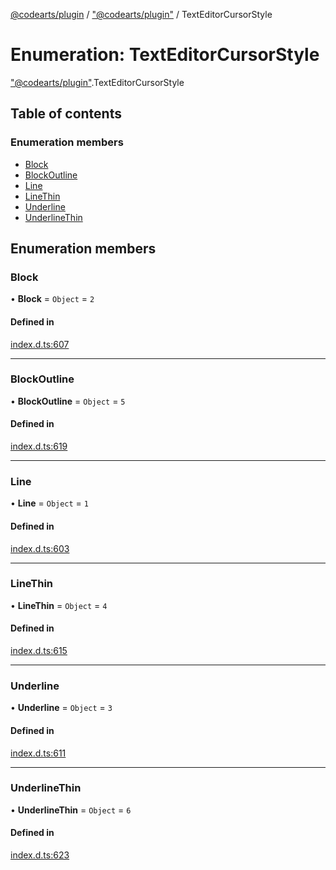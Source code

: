 [@codearts/plugin](../README.md) / ["@codearts/plugin"](../modules/_codearts_plugin_.md) / TextEditorCursorStyle

# Enumeration: TextEditorCursorStyle

["@codearts/plugin"](../modules/_codearts_plugin_.md).TextEditorCursorStyle

## Table of contents

### Enumeration members

- [Block](codearts_plugin_.TextEditorCursorStyle.md#block)
- [BlockOutline](codearts_plugin_.TextEditorCursorStyle.md#blockoutline)
- [Line](codearts_plugin_.TextEditorCursorStyle.md#line)
- [LineThin](codearts_plugin_.TextEditorCursorStyle.md#linethin)
- [Underline](codearts_plugin_.TextEditorCursorStyle.md#underline)
- [UnderlineThin](codearts_plugin_.TextEditorCursorStyle.md#underlinethin)

## Enumeration members

### Block

• **Block** = `Object` = `2`

#### Defined in

[index.d.ts:607](https://github.com/huaweicloud/cloudide-plugin-api/blob/203b986/index.d.ts#L607)

___

### BlockOutline

• **BlockOutline** = `Object` = `5`

#### Defined in

[index.d.ts:619](https://github.com/huaweicloud/cloudide-plugin-api/blob/203b986/index.d.ts#L619)

___

### Line

• **Line** = `Object` = `1`

#### Defined in

[index.d.ts:603](https://github.com/huaweicloud/cloudide-plugin-api/blob/203b986/index.d.ts#L603)

___

### LineThin

• **LineThin** = `Object` = `4`

#### Defined in

[index.d.ts:615](https://github.com/huaweicloud/cloudide-plugin-api/blob/203b986/index.d.ts#L615)

___

### Underline

• **Underline** = `Object` = `3`

#### Defined in

[index.d.ts:611](https://github.com/huaweicloud/cloudide-plugin-api/blob/203b986/index.d.ts#L611)

___

### UnderlineThin

• **UnderlineThin** = `Object` = `6`

#### Defined in

[index.d.ts:623](https://github.com/huaweicloud/cloudide-plugin-api/blob/203b986/index.d.ts#L623)
